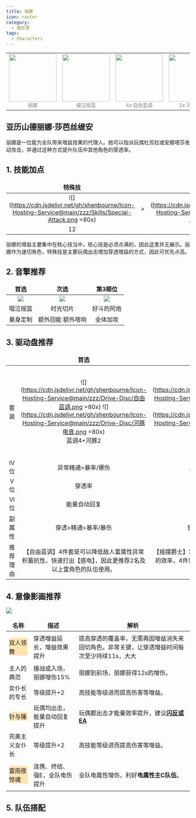 ```yaml
---
title: 丽娜
icon: router
category:
  - 绝区零
tags:
  - Characters
---
```


<!-- #region Intro -->

<table style="text-align:center">
	<tr>
		<td> <img src="https://cdn.jsdelivr.net/gh/shenbourne/Icon-Hosting-Service@main/zzz/Role-Icons/丽娜.png" height="130"><br><small style="color:grey;">丽娜</small> </td>
		<td> <img src="https://cdn.jsdelivr.net/gh/shenbourne/Icon-Hosting-Service@main/zzz/Weapons/啜泣摇篮.png" height="130"><br><small style="color:grey;">啜泣摇篮</small> </td>
		<td> <img src="https://cdn.jsdelivr.net/gh/shenbourne/Icon-Hosting-Service@main/zzz/Drive-Disc/自由蓝调.png" height="130"><br><small style="color:grey;">4x 自由蓝调</small> </td>
		<td> <img src="https://cdn.jsdelivr.net/gh/shenbourne/Icon-Hosting-Service@main/zzz/Drive-Disc/河豚电音.png" height="130"><br><small style="color:grey;">2x 河豚电音</small> </td>
	</tr>
</table>

<!-- #endregion Intro -->

## 亚历山德丽娜·莎芭丝缇安

丽娜是一位能为全队带来增益效果的代理人。她可以指派玩偶杜苏拉或安娜塔莎发动攻击，并通过这种方式提升队伍中其他角色的穿透率。

<VPCard
	title="电"
	desc="属性"
	logo="https://cdn.jsdelivr.net/gh/shenbourne/Icon-Hosting-Service@main/zzz/Archetype/stats-Electric.svg"
	background="rgba(73, 73, 73,0.15)"
/>

<VPCard
	title="支援"
	desc="职业"
	logo="https://cdn.jsdelivr.net/gh/shenbourne/Icon-Hosting-Service@main/zzz/Archetype/type-Support.svg"
	background="rgba(73, 73, 73,0.15)"
/>

<VPCard
	title="维多利亚家政"
	desc="阵营"
	logo="https://cdn.jsdelivr.net/gh/shenbourne/Icon-Hosting-Service@main/zzz/Camps/Victoria-Housekeeping.svg"
	background="rgba(73, 73, 73,0.15)"
/>

<style> 
td, th { 
	border: none!important; 
} 
</style>

## 1. 技能加点

| 特殊技 | | 终结技 | | 普攻 | | 闪避 | | 支援 |
| :---: | :---: | :---: | :---: | :---: | :---: | :---: | :---: | :---: |
|![](https://cdn.jsdelivr.net/gh/shenbourne/Icon-Hosting-Service@main/zzz/Skills/Special-Attack.png =80x)|>|![](https://cdn.jsdelivr.net/gh/shenbourne/Icon-Hosting-Service@main/zzz/Skills/Chain-Attack.png =80x)|=|![](https://cdn.jsdelivr.net/gh/shenbourne/Icon-Hosting-Service@main/zzz/Skills/Basic-Attack.png =80x)|>|![](https://cdn.jsdelivr.net/gh/shenbourne/Icon-Hosting-Service@main/zzz/Skills/Dodgo.png =80x)|>|![](https://cdn.jsdelivr.net/gh/shenbourne/Icon-Hosting-Service@main/zzz/Skills/Assist.png =80x)|
|12| |9+| |9+| |7+| |7+|

丽娜的增益主要集中在核心技当中，核心技是必须点满的，因此这里并无展示。丽娜作为速切角色，特殊技是主要玩偶出击增加穿透增益的方式，因此可优先点高。

## 2. 音擎推荐



| 首选 | 次选 | 第3顺位 |
| :---: | :---: | :---: |
|![](https://cdn.jsdelivr.net/gh/shenbourne/Icon-Hosting-Service@main/zzz/Weapons/啜泣摇篮.png)|![](https://cdn.jsdelivr.net/gh/shenbourne/Icon-Hosting-Service@main/zzz/Weapons/时光切片.png)|![](https://cdn.jsdelivr.net/gh/shenbourne/Icon-Hosting-Service@main/zzz/Weapons/好斗的阿炮.png)|
|啜泣摇篮|时光切片|好斗的阿炮|
|量身定制|额外回能 额外喧响|全体加攻|

## 3. 驱动盘推荐

| | 首选 | 次选 | 第3顺位 |
| :---: | :---: | :---: | :---: |
|套装|![](https://cdn.jsdelivr.net/gh/shenbourne/Icon-Hosting-Service@main/zzz/Drive-Disc/自由蓝调.png =80x) ![](https://cdn.jsdelivr.net/gh/shenbourne/Icon-Hosting-Service@main/zzz/Drive-Disc/河豚电音.png =80x)<br>蓝调4+河豚2|![](https://cdn.jsdelivr.net/gh/shenbourne/Icon-Hosting-Service@main/zzz/Drive-Disc/摇摆爵士.png =80x) ![](https://cdn.jsdelivr.net/gh/shenbourne/Icon-Hosting-Service@main/zzz/Drive-Disc/河豚电音.png =80x)<br>爵士4+河豚2|![](https://cdn.jsdelivr.net/gh/shenbourne/Icon-Hosting-Service@main/zzz/Drive-Disc/自由蓝调.png =80x) ![](https://cdn.jsdelivr.net/gh/shenbourne/Icon-Hosting-Service@main/zzz/Drive-Disc/摇摆爵士.png =80x) ![](https://cdn.jsdelivr.net/gh/shenbourne/Icon-Hosting-Service@main/zzz/Drive-Disc/河豚电音.png =80x)<br>蓝调2+爵士2+河豚2|
|IV位|异常精通>暴率/爆伤|异常精通>暴率/爆伤|异常精通>暴率/爆伤|
|V位|穿透率|穿透率|穿透率|
|VI位|能量自动回复|能量自动回复|能量自动回复|
|副属性|穿透>精通>暴率/暴伤|穿透>精通>暴率/暴伤|穿透>精通>暴率/暴伤|
|推荐理由|【自由蓝调】4件套是可以降低敌人雷属性异常积蓄抗性，快速打出【感电】，因此更推荐2名及以上雷角色的队伍使用。|【摇摆爵士】2件套增加能量，提高丽娜释放强E的效率，4件套则是可以为全队增伤，契合支援特性的丽娜。|推荐前期过渡使用，无论是新手期，还是角色尚未养成，后续再替换成【摇摆爵士】4件套，或者【自由蓝调】4件套。|

## 4. 意像影画推荐

![](https://cdn.jsdelivr.net/gh/shenbourne/Icon-Hosting-Service@main/zzz/Order-Wallpaper-with-Subtitles/丽娜.jpg)

|名称|描述|解析|
|---|---|---|
|<p style="background-color:rgba(255,165,0,0.3);"> 双人领舞</p>|穿透增益延长，增益效果提升|提高穿透的覆盖率，无需再因增益消失来回切角色。非常关键，让穿透增益时间每次至少持续11s，大大|
|主人的典范|接战或入场，丽娜增伤15%|丽娜到前场，丽娜获得12s的增伤。|
|女仆长的专长|等级提升+2|高技能等级进而提高伤害等增益。|
|<p style="background-color:rgba(255,165,0,0.3);">针与锤</p>|玩偶均出击，能量自动回复提升|玩偶都出击才能量效率提升，建议<u>**闪反或EA**</u>|
|完美主义女仆长|等级提升+2|高技能等级进而提高伤害等增益。|
|<p style="background-color:rgba(255,165,0,0.3);">雷雨夜惊魂</p>|连携、终结、强E，全队电伤提升|全队电属性增伤，利好**电属性主C队伍**。|

## 5. 队伍搭配

<!-- @include: README.md#AnbyGraceRina -->
<!-- @include: Anby.md#Intro -->
<!-- @include: Grace.md#Intro -->
<!-- @include: Rina.md#Intro -->

<!-- @include: README.md#AnbyAntonRina -->
<!-- @include: Anby.md#Intro -->
<!-- @include: Anton.md#Intro -->
<!-- @include: Rina.md#Intro -->

<!-- @include: README.md#LycaonEllenRina -->
<!-- @include: Lycaon.md#Intro -->
<!-- @include: Ellen.md#Intro -->
<!-- @include: Rina.md#Intro -->
